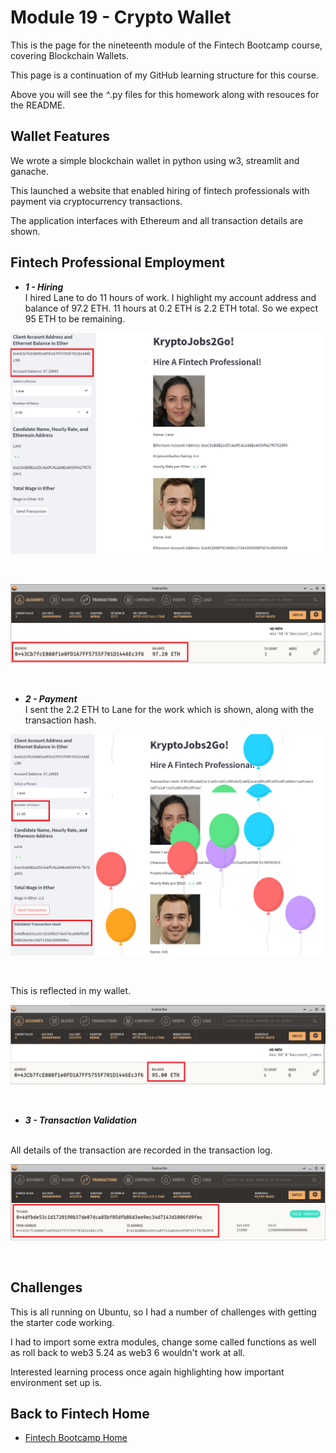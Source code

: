 # Module 19 - Crypto Wallet

This is the page for the nineteenth module of the Fintech Bootcamp course, covering Blockchain Wallets.

This page is a continuation of my GitHub learning structure for this course.

Above you will see the *^*.py files for this homework along with resouces for the README.

## Wallet Features

We wrote a simple blockchain wallet in python using w3, streamlit and ganache.

This launched a website that enabled hiring of fintech professionals with payment via cryptocurrency transactions.

The application interfaces with Ethereum and all transaction details are shown.

## Fintech Professional Employment

* __*1 - Hiring*__
  <br />
  I hired Lane to do 11 hours of work. I highlight my account address and balance of 97.2 ETH.
  11 hours at 0.2 ETH is 2.2 ETH total. So we expect 95 ETH to be remaining.
<p>
<img src="img/wallet1.png"> <br />
</p>
<br />
<p>
<img src="img/wallet2.png"> <br />
</p>
<br />

* __*2 - Payment*__
  <br />
  I sent the 2.2 ETH to Lane for the work which is shown, along with the transaction hash.
<p>
<img src="img/wallet3.png"> <br />
</p>
<br />

  This is reflected in my wallet.
<p>
<img src="img/wallet4.png"> <br />
</p>

<br />

* __*3 - Transaction Validation*__
<br />
  All details of the transaction are recorded in the transaction log.
<p>
<img src="img/wallet5.png"> <br />
</p>
<br />

## Challenges

This is all running on Ubuntu, so I had a number of challenges with getting the starter code working.

I had to import some extra modules, change some called functions as well as roll back to web3 5.24 as web3 6 wouldn't work at all.

Interested learning process once again highlighting how important environment set up is.

## Back to Fintech Home

* [Fintech Bootcamp Home](https://github.com/d4np3/fintech)
